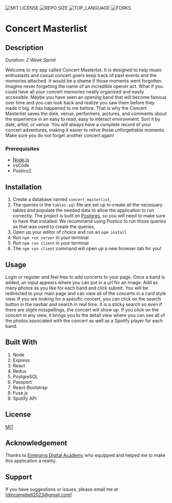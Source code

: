 ![MIT LICENSE](https://img.shields.io/github/license/scottbromander/the_marketplace.svg?style=flat-square)
![REPO SIZE](https://img.shields.io/github/repo-size/scottbromander/the_marketplace.svg?style=flat-square)
![TOP_LANGUAGE](https://img.shields.io/github/languages/top/scottbromander/the_marketplace.svg?style=flat-square)
![FORKS](https://img.shields.io/github/forks/scottbromander/the_marketplace.svg?style=social)

# Concert Masterlist

## Description

_Duration: 2 Week Sprint_


Welcome to my app called Concert Masterlist. It is designed to help music enthusiasts and casual concert goers keep track of past events and the memories attached. It would be a shame if those moments went forgotten. Imagine never forgetting the name of an incredible opener act. What if you could have all your concert memories neatly organized and easily accessible. Maybe you have seen an opening band that will become famous over time and you can look back and realize you saw them before they made it big. It has happened to me before. That is why the Concert Masterlist saves the date, venue, performers, pictures, and comments about the experience in an easy to read, easy to interact environment. Sort it by date, artist, or venue. You will always have a complete record of your concert adventures, making it easier to relive those unforgettable moments. Make sure you do not forget another concert again!


### Prerequisites


- [Node.js](https://nodejs.org/en/)
- vsCode
- Postico2

## Installation



1. Create a database named `concert_masterlist`,
2. The queries in the `tables.sql` file are set up to create all the necessary tables and populate the needed data to allow the application to run correctly. The project is built on [Postgres](https://www.postgresql.org/download/), so you will need to make sure to have that installed. We recommend using Postico to run those queries as that was used to create the queries, 
3. Open up your editor of choice and run an `npm install`
4. Run `npm run server` in your terminal
5. Run `npm run client` in your terminal
6. The `npm run client` command will open up a new browser tab for you!

## Usage

Login or register and feel free to add concerts to your page. Once a band is added, an input appears where you can put in a url for an image. Add as many photos as you like for each band and click submit. You will be redirected to your main page and can view all of the concerts in a card style view. If you are looking for a specific concert, you can click on the search button in the navbar and search in real time. It is a sticky search so even if there are slight misspellings, the concert will show up. If you click on the concert in any view, it brings you to the detail view where you can see all of the photos associated with the concert as well as a Spotify player for each band. 


## Built With

1. Node
2. Express
3. React
4. Redux
5. PostgreSQL
6. Passport
7. React-Bootstrap
8. Fuse.js
9. Spotify API

## License
[MIT](https://choosealicense.com/licenses/mit/)



## Acknowledgement
Thanks to [Emerging Digital Academy](https://emergingacademy.org) who equipped and helped me to make this application a reality.

## Support
If you have suggestions or issues, please email me at [dmcampbell2023@gmail.com]